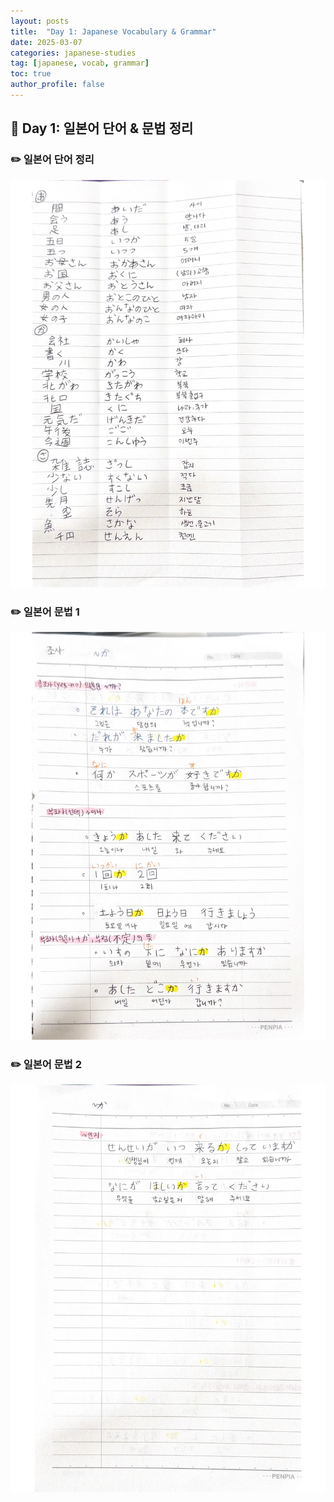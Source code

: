 ```yaml
---
layout: posts
title:  "Day 1: Japanese Vocabulary & Grammar"
date: 2025-03-07
categories: japanese-studies
tag: [japanese, vocab, grammar]
toc: true
author_profile: false
---
```


## 📌 Day 1: 일본어 단어 & 문법 정리

### ✏️ 일본어 단어 정리
![일본어 단어](/assets/images/word1.jpg)

### ✏️ 일본어 문법 1
![일본어 문법1](/assets/images/grammer1.jpg)

### ✏️ 일본어 문법 2
![일본어 문법2](/assets/images/grammer1.1.jpg)



